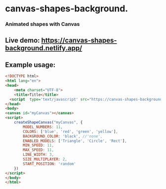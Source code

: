 # canvas-shapes-background.
### Animated shapes with Canvas


## Live demo: https://canvas-shapes-background.netlify.app/

##  Example usage:

```html
<!DOCTYPE html>
<html lang="en">
<head>
    <meta charset="UTF-8">
    <title>Title</title>
  <script  type='text/javascript' src="https://canvas-shapes-background.netlify.app/bundle.js"></script>
</head>
<body>
<canvas id="myCanvas"></canvas>
<script>
    createShapeCanvas("myCanvas", {
        MODEL_NUMBERS: 11,
        COLORS: ['blue', 'red', 'green', 'yellow'],
        BACKGROUND_COLOR: 'black', //'none',
        ENABLED_MODELS: ['Triangle', 'Circle', 'Rect'],
        MIN_SPEED: 11,
        MAX_SPEED: 11,
        LINE_WIDTH: 3,
        SIZE_MULTIPLAYER: 2,
        START_POSITION: 'random'
    })
</script>
</body>
</html>
```